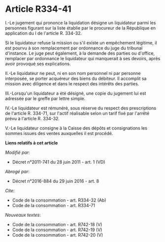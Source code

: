 # Article R334-41

I.-Le jugement qui prononce la liquidation désigne un liquidateur parmi les personnes figurant sur la liste établie par le
procureur de la République en application du I de l'article R. 334-32. 

Si le liquidateur refuse la mission ou s'il existe un empêchement légitime, il est pourvu à son remplacement par ordonnance
du juge du tribunal d'instance. Le juge peut également, à la demande des parties ou d'office, remplacer par ordonnance le
liquidateur qui manquerait à ses devoirs, après avoir provoqué ses explications. 

II.-Le liquidateur ne peut, ni en son nom personnel ni par personne interposée, se porter acquéreur des biens du débiteur. Il
accomplit sa mission avec diligence et dans le respect des intérêts des parties. 

III.-Lorsqu'un liquidateur a été désigné, une copie du jugement lui est adressée par le greffe par lettre simple. 

IV.-Le liquidateur est rémunéré, sous réserve du respect des prescriptions de l'article R. 334-71, sur l'actif réalisable
selon un tarif fixé par l'arrêté prévu à l'article R. 334-32. 

V.-Le liquidateur consigne à la Caisse des dépôts et consignations les sommes issues des ventes auxquelles il est procédé.

**Liens relatifs à cet article**

_Modifié par_:

  - Décret n°2011-741 du 28 juin 2011 - art. 1 (VD)

_Abrogé par_:

  - Décret n°2016-884 du 29 juin 2016 - art. 8

_Cite_:

  - Code de la consommation - art. R334-32 (Ab)
  - Code de la consommation - art. R334-71

_Nouveaux textes_:

  - Code de la consommation - art. R742-18 (V)
  - Code de la consommation - art. R742-19 (V)
  - Code de la consommation - art. R742-20 (V)
